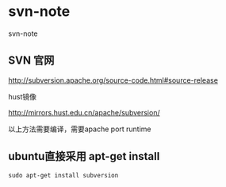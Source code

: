 # svn-note
svn-note

## SVN 官网

http://subversion.apache.org/source-code.html#source-release

hust镜像 

http://mirrors.hust.edu.cn/apache/subversion/

以上方法需要编译，需要apache port runtime

## ubuntu直接采用 apt-get install

```
sudo apt-get install subversion
```
